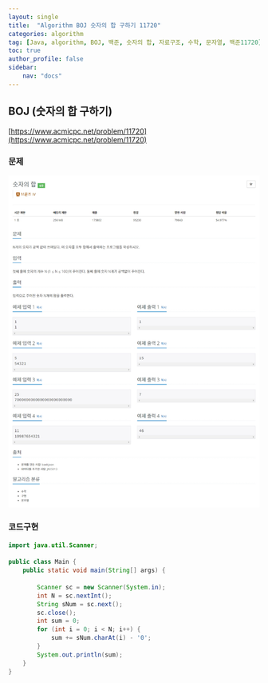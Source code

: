 ```yaml
---
layout: single
title:  "Algorithm BOJ 숫자의 합 구하기 11720"
categories: algorithm
tag: [Java, algorithm, BOJ, 백준, 숫자의 합, 자료구조, 수학, 문자열, 백준11720]
toc: true
author_profile: false
sidebar:
    nav: "docs"
---
```

## BOJ (숫자의 합 구하기)
[https://www.acmicpc.net/problem/11720](https://www.acmicpc.net/problem/11720)

### 문제
![숫자의 합 구하기](/assets/img/BOJ11720.jpg)

### 코드구현
```java
import java.util.Scanner;

public class Main {
    public static void main(String[] args) {

        Scanner sc = new Scanner(System.in);
        int N = sc.nextInt();
        String sNum = sc.next();
        sc.close();
        int sum = 0;
        for (int i = 0; i < N; i++) {
            sum += sNum.charAt(i) - '0';
        }
        System.out.println(sum);
    }
}
```
